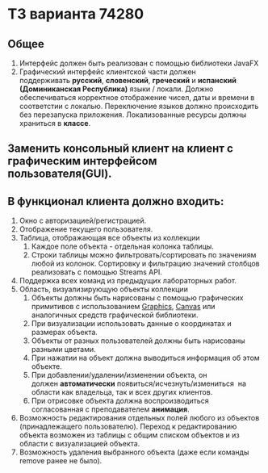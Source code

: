 # ТЗ варианта 74280
## Общее
1. Интерфейс должен быть реализован с помощью библиотеки JavaFX
2. Графический интерфейс клиентской части должен поддерживать **русский**, **словенский**, **греческий** и **испанский (Доминиканская Республика)** языки / локали. Должно обеспечиваться корректное отображение чисел, даты и времени в соответстии с локалью. Переключение языков должно происходить без перезапуска приложения. Локализованные ресурсы должны храниться в **классе**.

## Заменить консольный клиент на клиент с графическим интерфейсом пользователя(GUI).   
## В функционал клиента должно входить:

1. Окно с авторизацией/регистрацией.
2. Отображение текущего пользователя.
3. Таблица, отображающая все объекты из коллекции
    1. Каждое поле объекта - отдельная колонка таблицы.
    2. Строки таблицы можно фильтровать/сортировать по значениям любой из колонок. Сортировку и фильтрацию значений столбцов реализовать с помощью Streams API.
4. Поддержка всех команд из предыдущих лабораторных работ.
5. Область, визуализирующую объекты коллекции
    1. Объекты должны быть нарисованы с помощью графических примитивов с использованием [Graphics](https://docs.oracle.com/javase/8/docs/api/java/awt/Graphics.html), [Canvas](https://docs.oracle.com/javase/8/javafx/api/javafx/scene/canvas/Canvas.html) или аналогичных средств графической библиотеки.
    2. При визуализации использовать данные о координатах и размерах объекта.
    3. Объекты от разных пользователей должны быть нарисованы разными цветами.
    4. При нажатии на объект должна выводиться информация об этом объекте.
    5. При добавлении/удалении/изменении объекта, он должен **автоматически** появиться/исчезнуть/измениться  на области как владельца, так и всех других клиентов. 
    6. При отрисовке объекта должна воспроизводиться согласованная с преподавателем **анимация**.
6. Возможность редактирования отдельных полей любого из объектов (принадлежащего пользователю). Переход к редактированию объекта возможен из таблицы с общим списком объектов и из области с визуализацией объекта.
7. Возможность удаления выбранного объекта (даже если команды remove ранее не было).
